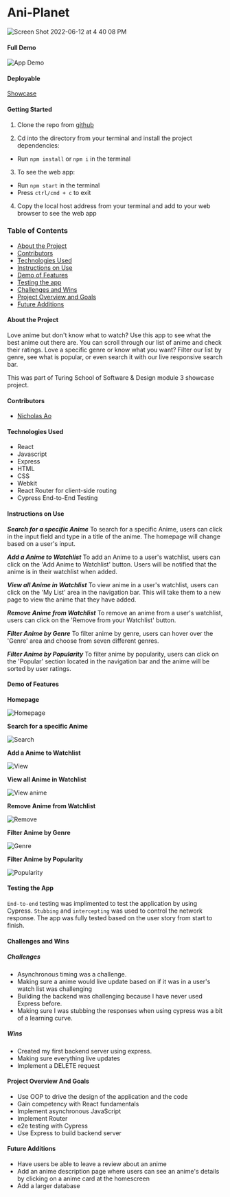 # Ani-Planet
![Screen Shot 2022-06-12 at 4 40 08 PM](https://user-images.githubusercontent.com/89413678/173256442-0b296689-1a34-48e7-a48d-56aa01a4cbc9.png)


#### Full Demo

![App Demo](https://user-images.githubusercontent.com/89413678/173257353-08a61b25-acd9-4528-811f-731f1402d44e.gif)

#### Deployable
[Showcase](https://aominhlong.github.io/Showcase/)

#### Getting Started
1. Clone the repo from [github](https://github.com/aominhlong/Showcase)

2. Cd into the directory from your terminal and install the project dependencies:
- Run `npm install` or `npm i` in the terminal

3. To see the web app:
- Run `npm start` in the terminal
- Press `ctrl/cmd + c` to exit

4. Copy the local host address from your terminal and add to your web browser to see the web app

### Table of Contents
- [About the Project](#about-the-project)
- [Contributors](#contributors)
- [Technologies Used](#technologies-used)
- [Instructions on Use](#instructions-on-use)
- [Demo of Features](#demo-of-features)
- [Testing the app](#testing-the-app)
- [Challenges and Wins](#challenges-and-wins)
- [Project Overview and Goals](#project-overview-and-goals)
- [Future Additions](#future-additions)

#### About the Project
Love anime but don't know what to watch? Use this app to see what the best anime out there are. You can scroll through our list of anime and check their ratings. Love a specific genre or know what you want? Filter our list by genre, see what is popular, or even search it with our live responsive search bar. 

This was part of Turing School of Software & Design module 3 showcase project. 

#### Contributors
 - [Nicholas Ao](https://github.com/aominhlong)

#### Technologies Used
- React
- Javascript
- Express 
- HTML
- CSS
- Webkit
- React Router for client-side routing
- Cypress End-to-End Testing

#### Instructions on Use

**_Search for a specific Anime_**
To search for a specific Anime, users can click in the input field and type in a title of the anime. The homepage will change based on a user's input.

**_Add a Anime to Watchlist_**
To add an Anime to a user's watchlist, users can click on the 'Add Anime to Watchlist' button. Users will be notified that the anime is in their watchlist when added. 

**_View all Anime in Watchlist_**
To view anime in a user's watchlist, users can click on the 'My List' area in the navigation bar. This will take them to a new page to view the anime that they have added.

**_Remove Anime from Watchlist_**
To remove an anime from a user's watchlist, users can click on the 'Remove from your Watchlist' button. 

**_Filter Anime by Genre_**
To filter anime by genre, users can hover over the 'Genre' area and choose from seven different genres.

**_Filter Anime by Popularity_**
To filter anime by popularity, users can click on the 'Popular' section located in the navigation bar and the anime will be sorted by user ratings. 

#### Demo of Features
**Homepage**

![Homepage](https://user-images.githubusercontent.com/89413678/173257404-156f151d-1c81-4af9-91ea-e99eb1d53c07.gif)

**Search for a specific Anime**

![Search](https://user-images.githubusercontent.com/89413678/173257433-c81ec5c2-a0d4-4ea0-b61d-b0be73573362.gif)

**Add a Anime to Watchlist**

![View ](https://user-images.githubusercontent.com/89413678/173257530-717b4c99-d281-4dc2-ad34-89d115e9e670.gif)


**View all Anime in Watchlist**

![View anime](https://user-images.githubusercontent.com/89413678/173257587-a090fdb7-5071-413b-ae97-3c14d35958d8.gif)

**Remove Anime from Watchlist**

![Remove](https://user-images.githubusercontent.com/89413678/173257635-31a048ee-682b-4fb4-8e15-84ba7f3571cf.gif)

**Filter Anime by Genre**

![Genre](https://user-images.githubusercontent.com/89413678/173257659-75992914-7e95-4e3a-b112-279ad838cbc6.gif)

**Filter Anime by Popularity**

![Popularity](https://user-images.githubusercontent.com/89413678/173257673-a021da1b-28cc-4469-8f52-fbf923828106.gif)

#### Testing the App
`End-to-end` testing was implimented to test the application by using Cypress. `Stubbing` and `intercepting` was used to control the network response. The app was fully tested based on the user story from start to finish. 

#### Challenges and Wins

##### Challenges
- Asynchronous timing was a challenge.
- Making sure a anime would live update based on if it was in a user's watch list was challenging
- Building the backend was challenging because I have never used Express before.
- Making sure I was stubbing the responses when using cypress was a bit of a learning curve.

##### Wins
- Created my first backend server using express.
- Making sure everything live updates
- Implement a DELETE request


#### Project Overview And Goals
- Use OOP to drive the design of the application and the code
- Gain competency with React fundamentals
- Implement asynchronous JavaScript
- Implement Router
- e2e testing with Cypress
- Use Express to build backend server

#### Future Additions
- Have users be able to leave a review about an anime
- Add an anime description page where users can see an anime's details by clicking on a anime card at the homescreen
- Add a larger database

